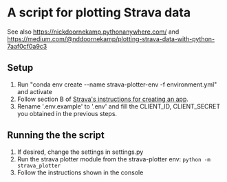
# A script for plotting Strava data

See also https://nickdoornekamp.pythonanywhere.com/ and https://medium.com/@nddoornekamp/plotting-strava-data-with-python-7aaf0cf0a9c3

## Setup

1. Run "conda env create --name strava-plotter-env -f environment.yml" and activate
2. Follow section B of [Strava's instructions for creating an app](https://developers.strava.com/docs/getting-started/).
3. Rename '.env.example' to '.env' and fill the CLIENT_ID, CLIENT_SECRET you obtained in the previous steps.

## Running the the script

1. If desired, change the settings in settings.py
2. Run the strava plotter module from the strava-plotter env: `python -m strava_plotter`
3. Follow the instructions shown in the console
